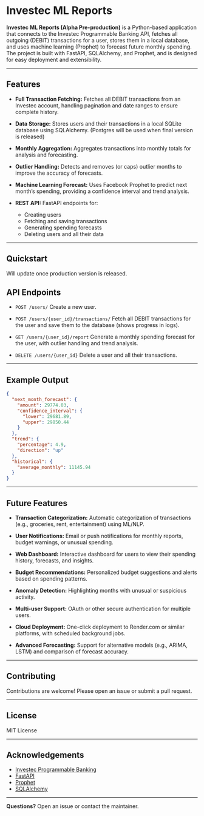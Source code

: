 # Investec ML Reports

**Investec ML Reports (Alpha Pre-production)** is a Python-based application that connects to the Investec Programmable Banking API, fetches all outgoing (DEBIT) transactions for a user, stores them in a local database, and uses machine learning (Prophet) to forecast future monthly spending. The project is built with FastAPI, SQLAlchemy, and Prophet, and is designed for easy deployment and extensibility.

---

## Features

- **Full Transaction Fetching:**
  Fetches all DEBIT transactions from an Investec account, handling pagination and date ranges to ensure complete history.

- **Data Storage:**
  Stores users and their transactions in a local SQLite database using SQLAlchemy. (Postgres will be used when final version is released)

- **Monthly Aggregation:**
  Aggregates transactions into monthly totals for analysis and forecasting.

- **Outlier Handling:**
  Detects and removes (or caps) outlier months to improve the accuracy of forecasts.

- **Machine Learning Forecast:**
  Uses Facebook Prophet to predict next month’s spending, providing a confidence interval and trend analysis.

- **REST API:**
  FastAPI endpoints for:
    - Creating users
    - Fetching and saving transactions
    - Generating spending forecasts
    - Deleting users and all their data

---

## Quickstart

Will update once production version is released.

## API Endpoints

- `POST /users/`
  Create a new user.

- `POST /users/{user_id}/transactions/`
  Fetch all DEBIT transactions for the user and save them to the database (shows progress in logs).

- `GET /users/{user_id}/report`
  Generate a monthly spending forecast for the user, with outlier handling and trend analysis.

- `DELETE /users/{user_id}`
  Delete a user and all their transactions.

---

## Example Output

```json
{
  "next_month_forecast": {
    "amount": 29774.03,
    "confidence_interval": {
      "lower": 29681.89,
      "upper": 29850.44
    }
  },
  "trend": {
    "percentage": 4.9,
    "direction": "up"
  },
  "historical": {
    "average_monthly": 11145.94
  }
}
```

---

## Future Features

- **Transaction Categorization:**
  Automatic categorization of transactions (e.g., groceries, rent, entertainment) using ML/NLP.

- **User Notifications:**
  Email or push notifications for monthly reports, budget warnings, or unusual spending.

- **Web Dashboard:**
  Interactive dashboard for users to view their spending history, forecasts, and insights.

- **Budget Recommendations:**
  Personalized budget suggestions and alerts based on spending patterns.

- **Anomaly Detection:**
  Highlighting months with unusual or suspicious activity.

- **Multi-user Support:**
  OAuth or other secure authentication for multiple users.

- **Cloud Deployment:**
  One-click deployment to Render.com or similar platforms, with scheduled background jobs.

- **Advanced Forecasting:**
  Support for alternative models (e.g., ARIMA, LSTM) and comparison of forecast accuracy.

---

## Contributing

Contributions are welcome! Please open an issue or submit a pull request.

---

## License

MIT License

---

## Acknowledgements

- [Investec Programmable Banking](https://developer.investec.com/)
- [FastAPI](https://fastapi.tiangolo.com/)
- [Prophet](https://facebook.github.io/prophet/)
- [SQLAlchemy](https://www.sqlalchemy.org/)

---

**Questions?**
Open an issue or contact the maintainer.